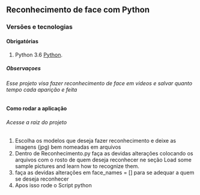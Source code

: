 ## Reconhecimento de face com Python
### Versões e tecnologias
#### Obrigatórias
1. Python 3.6 [Python](https://www.python.org/).
##### Observaçoes
###### Esse projeto visa fazer reconhecimento de face em videos e salvar quanto tempo cada aparição e feita
#### Como rodar a aplicação
###### Acesse a raiz do projeto 
1. Escolha os modelos que deseja fazer reconhecimento e deixe as imagens (jpg) bem nomeadas em arquivos
2. Dentro de Reconhecimento.py faça as devidas alterações colocando os arquivos com o rosto de quem deseja reconhecer ne seção Load some sample pictures and learn how to recognize them.
3. faça as devidas alterações em   face_names = [] para se adequar a quem se deseja reconhecer
4. Apos isso rode o Script python 
